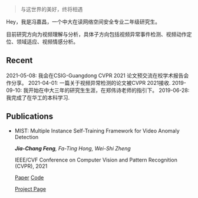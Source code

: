 
> 与这世界的美好，终将相遇

Hey，我是冯嘉昌，一个中大在读网络空间安全专业二年级研究生。

目前研究方向为视频理解与分析，具体子方向包括视频异常事件检测、视频动作定位、领域适应、视频情感分析。

## Recent
2021-05-08: 我会在CSIG-Guangdong CVPR 2021 论文预交流在校学术报告会作分享。
2021-04-01: 一篇关于视频异常检测的论文被CVPR 2021接收.
2019-09-10: 我开始在中大三年的研究生生涯，在郑伟诗老师的指引下。
2019-06-28: 我完成了在华工的本科学习.

## Publications
- MIST: Multiple Instance Self-Training Framework for Video Anomaly Detection

  _**Jia-Chang Feng**, Fa-Ting Hong, Wei-Shi Zheng_
  
  IEEE/CVF Conference on Computer Vision and Pattern Recognition (CVPR), 2021
  
    [Paper](https://arxiv.org/abs/2104.01633) [Code](https://github.com/fjchange/MIST_VAD)
    
    [Project Page](https://kiwi-fung.win/2021/04/28/MIST/)



